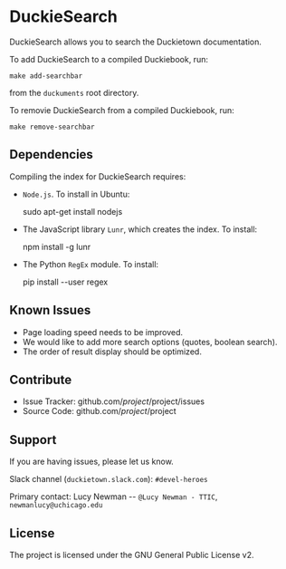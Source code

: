 DuckieSearch
============

DuckieSearch allows you to search the Duckietown documentation.

To add DuckieSearch to a compiled Duckiebook, run:

    make add-searchbar

from the `duckuments` root directory. 

To removie DuckieSearch from a compiled Duckiebook, run:

    make remove-searchbar

Dependencies
------------

Compiling the index for DuckieSearch requires:


- `Node.js`. To install in Ubuntu:

    sudo apt-get install nodejs

- The JavaScript library `Lunr`, which creates the index. To install:

    npm install -g lunr

- The Python `RegEx` module. To install:

    pip install --user regex

Known Issues
------------

- Page loading speed needs to be improved.
- We would like to add more search options (quotes, boolean search).
- The order of result display should be optimized.

Contribute
----------

- Issue Tracker: github.com/$project/$project/issues
- Source Code: github.com/$project/$project

Support
-------

If you are having issues, please let us know. 

Slack channel (`duckietown.slack.com`): `#devel-heroes`

Primary contact: Lucy Newman -- `@Lucy Newman - TTIC`, `newmanlucy@uchicago.edu`

License
-------

The project is licensed under the GNU General Public License v2.